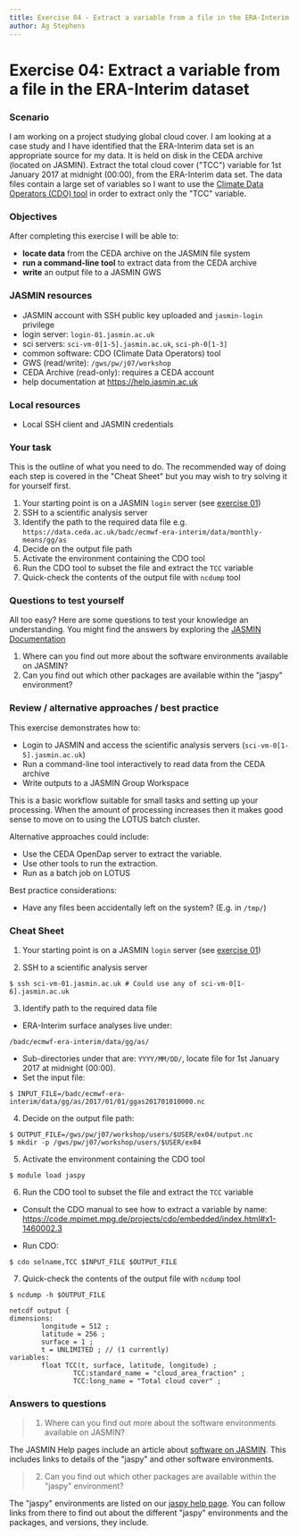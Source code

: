 ```yaml
---
title: Exercise 04 - Extract a variable from a file in the ERA-Interim dataset
author: Ag Stephens
---
```


# Exercise 04: Extract a variable from a file in the ERA-Interim dataset

### Scenario

I am working on a project studying global cloud cover. I am looking at a case study and I have identified that the ERA-Interim data set is an appropriate source for my data. It is held on disk in the CEDA archive (located on JASMIN). Extract the total cloud cover ("TCC") variable for 1st January 2017 at midnight (00:00), from the ERA-Interim data set. The data files contain a large set of variables so I want to use the [Climate Data Operators (CDO) tool](https://code.mpimet.mpg.de/projects/cdo) in order to extract only the "TCC" variable.

### Objectives

After completing this exercise I will be able to:

- **locate data** from the CEDA archive on the JASMIN file system
- **run a command-line tool** to extract data from the CEDA archive
- **write** an output file to a JASMIN GWS

### JASMIN resources

- JASMIN account with SSH public key uploaded and `jasmin-login` privilege
- login server: `login-01.jasmin.ac.uk`
- sci servers: `sci-vm-0[1-5].jasmin.ac.uk`, `sci-ph-0[1-3]`
- common software: CDO (Climate Data Operators) tool
- GWS (read/write): `/gws/pw/j07/workshop`
- CEDA Archive (read-only): requires a CEDA account
- help documentation at https://help.jasmin.ac.uk

### Local resources

- Local SSH client and JASMIN credentials

### Your task

This is the outline of what you need to do. The recommended way of doing each step is covered in the "Cheat Sheet" but you may wish to try solving it for yourself first.

 1. Your starting point is on a JASMIN `login` server (see [exercise 01](../ex01))
 1. SSH to a scientific analysis server
 1. Identify the path to the required data file e.g. `https://data.ceda.ac.uk/badc/ecmwf-era-interim/data/monthly-means/gg/as`
 1. Decide on the output file path
 1. Activate the environment containing the CDO tool
 1. Run the CDO tool to subset the file and extract the `TCC` variable
 1. Quick-check the contents of the output file with `ncdump` tool

### Questions to test yourself

All too easy? Here are some questions to test your knowledge an understanding. You might find the answers by exploring the [JASMIN Documentation](https://help.jasmin.ac.uk)

 1. Where can you find out more about the software environments available on JASMIN?
 2. Can you find out which other packages are available within the "jaspy" environment?

### Review / alternative approaches / best practice

This exercise demonstrates how to:

- Login to JASMIN and access the scientific analysis servers (`sci-vm-0[1-5].jasmin.ac.uk`)
- Run a command-line tool interactively to read data from the CEDA archive
- Write outputs to a JASMIN Group Workspace

This is a basic workflow suitable for small tasks and setting up your processing. When the amount of processing increases then it makes good sense to move on to using the LOTUS batch cluster.

Alternative approaches could include:

- Use the CEDA OpenDap server to extract the variable.
- Use other tools to run the extraction.
- Run as a batch job on LOTUS

Best practice considerations:

- Have any files been accidentally left on the system? (E.g. in `/tmp/`)

### Cheat Sheet

1. Your starting point is on a JASMIN `login` server (see [exercise 01](../ex01))

2. SSH to a scientific analysis server

  ```
  $ ssh sci-vm-01.jasmin.ac.uk # Could use any of sci-vm-0[1-6].jasmin.ac.uk
  ```

3. Identify path to the required data file

  - ERA-Interim surface analyses live under:

   ```
   /badc/ecmwf-era-interim/data/gg/as/
   ```

  * Sub-directories under that are: `YYYY/MM/DD/`, locate file for 1st January 2017 at midnight (00:00).
  * Set the input file:

   ```
   $ INPUT_FILE=/badc/ecmwf-era-interim/data/gg/as/2017/01/01/ggas201701010000.nc
   ```

4. Decide on the output file path:

  ```
  $ OUTPUT_FILE=/gws/pw/j07/workshop/users/$USER/ex04/output.nc
  $ mkdir -p /gws/pw/j07/workshop/users/$USER/ex04
  ```

5. Activate the environment containing the CDO tool

  ```
  $ module load jaspy
  ```

6. Run the CDO tool to subset the file and extract the `TCC` variable

  - Consult the CDO manual to see how to extract a variable by name:
    https://code.mpimet.mpg.de/projects/cdo/embedded/index.html#x1-1460002.3

  - Run CDO:

  ```
  $ cdo selname,TCC $INPUT_FILE $OUTPUT_FILE
  ```

7. Quick-check the contents of the output file with `ncdump` tool

  ```
  $ ncdump -h $OUTPUT_FILE

  netcdf output {
  dimensions:
          longitude = 512 ;
          latitude = 256 ;
          surface = 1 ;
          t = UNLIMITED ; // (1 currently)
  variables:
          float TCC(t, surface, latitude, longitude) ;
                  TCC:standard_name = "cloud_area_fraction" ;
                  TCC:long_name = "Total cloud cover" ;
  ```

### Answers to questions

> 1. Where can you find out more about the software environments available on JASMIN?

The JASMIN Help pages include an article about [software on JASMIN](https://help.jasmin.ac.uk/docs/software-on-jasmin/software-overview/). This includes links to details of the "jaspy" and other software environments.

> 2. Can you find out which other packages are available within the "jaspy" environment?

The "jaspy" environments are listed on our [jaspy help page](https://help.jasmin.ac.uk/docs/software-on-jasmin/jaspy-envs/). You can follow links from there to find out about the different "jaspy" environments and the packages, and versions, they include.
